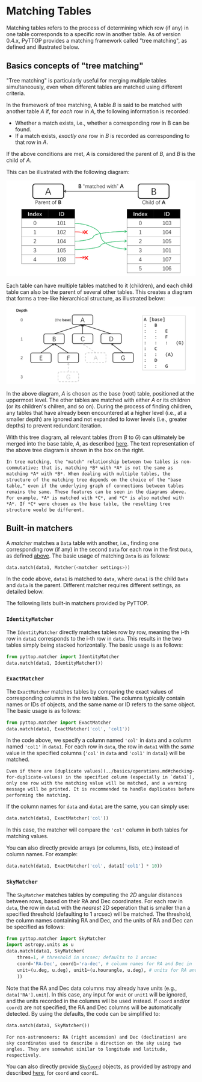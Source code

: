 # Matching Tables
Matching tables refers to the process of determining which row (if any) in one table corresponds to a specific row in another table. As of version 0.4.x, PyTTOP provides a matching framework called "tree matching", as defined and illustrated below.

## Basics concepts of "tree matching"
"Tree matching" is particularly useful for merging multiple tables simultaneously, even when different tables are matched using different criteria.

In the framework of tree matching, A table *B* is said to be matched with another table *A* if, for *each* row in *A*, the following information is recorded:
- Whether a match exists, i.e., whether a corresponding row in B can be found.
- If a match exists, *exactly one* row in *B* is recorded as corresponding to that row in *A*.

If the above conditions are met, *A* is considered the parent of *B*, and *B* is the child of *A*.

This can be illustrated with the following diagram:

![tree_match_one_edge](../media/tree_match_one_edge.svg)

Each table can have multiple tables matched to it (children), and each child table can also be the parent of several other tables. This creates a diagram that forms a tree-like hierarchical structure, as illustrated below:

![tree_match_tree](../media/tree_match_tree.svg)

In the above diagram, *A* is choson as the base (root) table, positioned at the uppermost level. The other tables are matched with either *A* or its children (or its children's chilren, and so on). During the process of finding children, any tables that have already been encountered at a higher level (i.e., at a smaller depth) are ignored and not expanded to lower levels (i.e., greater depths) to prevent redundant iteration. 

With this tree diagram, all relevant tables (from *B* to *G*) can ultimately be merged into the base table, *A*, as described [here](tree_match_merge.md#merging-data-tables). The text representation of the above tree diagram is shown in the box on the right.

```{tip}
In tree matching, the "match" relationship between two tables is non-commutative; that is, matching *B* with *A* is not the same as matching *A* with *B*. When dealing with multiple tables, the structure of the matching tree depends on the choice of the "base table," even if the underlying graph of connections between tables remains the same. These features can be seen in the diagrams above. For example, *A* is matched with *C*, and *C* is also matched with *A*. If *C* were chosen as the base table, the resulting tree structure would be different.
```

## Built-in matchers
A *matcher* matches a `Data` table with another, i.e., finding one corresponding row (if any) in the second `Data` for each row in the first `Data`, as defined [above](#basics-concepts-of-tree-matching). The basic usage of matching `Data` is as follows:
```Python
data.match(data1, Matcher(<matcher settings>))
```
In the code above, `data1` is matched to `data`, where `data1` is the child `Data` and `data` is the parent. Different matcher requires different settings, as detailed below.

The following lists built-in matchers provided by PyTTOP.

### `IdentityMatcher`
The `IdentityMatcher` directly matches tables row by row, meaning the i-th row in `data1` corresponds to the i-th row in `data`. This results in the two tables simply being stacked horizontally. The basic usage is as follows:
```Python
from pyttop.matcher import IdentityMatcher
data.match(data1, IdentityMatcher())
```

### `ExactMatcher`
The `ExactMatcher` matches tables by comparing the exact values of corresponding columns in the two tables. The columns typically contain names or IDs of objects, and the same name or ID refers to the same object. The basic usage is as follows:
```Python
from pyttop.matcher import ExactMatcher
data.match(data1, ExactMatcher('col', 'col1'))
```
In the code above, we specify a column named `'col'` in `data` and a column named `'col1'` in `data1`. For each row in `data`, the row in `data1` with the *same* value in the specified columns (`'col'` in `data` and `'col1'` in `data1`) will be matched.

```{caution}
Even if there are [duplicate values](../basics/operations.md#checking-for-duplicate-values) in the specified column (especially in `data1`), only one row with the matching value will be matched, and a warning message will be printed. It is recommended to handle duplicates before performing the matching.
```

If the column names for `data` and `data1` are the same, you can simply use:
```Python
data.match(data1, ExactMatcher('col'))
```
In this case, the matcher will compare the `'col'` column in both tables for matching values.

You can also directly provide arrays (or columns, lists, etc.) instead of column names. For example:
```Python
data.match(data1, ExactMatcher('col', data1['col1'] * 10))
```


### `SkyMatcher`
The `SkyMatcher` matches tables by computing the *2D* angular distances between rows, based on their RA and Dec coordinates. For each row in `data`, the row in `data1` with the *nearest* 2D seperation that is smaller than a specified threshold (defaulting to 1 arcsec) will be matched. The threshold, the column names containing RA and Dec, and the units of RA and Dec can be specified as follows:
```Python
from pyttop.matcher import SkyMatcher
import astropy.units as u
data.match(data1, SkyMatcher(
    thres=1, # threshold in arcsec; defaults to 1 arcsec
    coord='RA-Dec', coord1='ra-dec', # column names for RA and Dec in `data` and `data1`, respectively
    unit=(u.deg, u.deg), unit1=(u.hourangle, u.deg), # units for RA and Dec in `data` and `data1`, respectively; defaults to degree
    ))
```
Note that the RA and Dec data columns may already have units (e.g., ``data['RA'].unit``). In this case, any input for ``unit`` or ``unit1`` will be ignored, and the units recorded in the columns will be used instead. If `coord` and/or `coord1` are not specified, the RA and Dec columns will be automatically detected. By using the defaults, the code can be simplified to:
```Python
data.match(data1, SkyMatcher())
```

```{tip}
For non-astronomers: RA (right ascension) and Dec (declination) are sky coordinates used to describe a direction on the sky using two angles. They are somewhat similar to longitude and latitude, respectively.
```

You can also directly provide [`SkyCoord`](https://docs.astropy.org/en/stable/api/astropy.coordinates.SkyCoord.html#astropy.coordinates.SkyCoord) objects, as provided by astropy and described [here](https://docs.astropy.org/en/stable/coordinates/), for `coord` and `coord1`.
